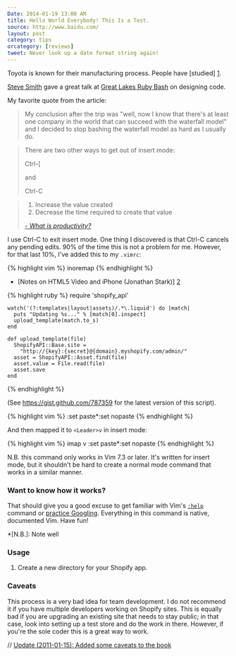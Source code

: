 ```yaml
---
Date: 2014-01-19 13:00 AM
title: Hello World Everybody! This Is a Test.
source: http://www.baidu.com/
layout: post
category: tips 
orcategory: [reviews]
tweet: Never look up a date format string again!
---
```


Toyota is known for their manufacturing process. People have [studied] [1].

[Steve Smith](http://www.orderedlist.com/) gave a great talk at [Great Lakes Ruby Bash](http://www.greatlakesrubybash.com/) on designing code.

My favorite quote from the article:

> My conclusion after the trip was "well, now I know that there's at least one company in the world that can succeed with the waterfall model" and I decided to stop bashing the waterfall model as hard as I usually do. 

> There are two other ways to get out of insert mode:
> 
> Ctrl-\[
> 
> and
> 
> Ctrl-C

> 1. Increase the value created
> 2. Decrease the time required to create that value
>
> [- <cite>What is productivity?</cite>][source]

I use Ctrl-C to exit insert mode. One thing I discovered is that Ctrl-C cancels any pending edits. 90% of the time this is not a problem for me. However, for that last 10%, I've added this to my `.vimrc`:

{% highlight vim %}
    inoremap <C-c> <ESC>
{% endhighlight %}


- [Notes on HTML5 Video and iPhone (Jonathan Stark)] [2]


{% highlight ruby %}
    require 'shopify_api'

    watch('(?:templates|layout|assets)/.*\.liquid') do |match|
      puts "Updating %s..." % [match[0].inspect]
      upload_template(match.to_s)
    end

    def upload_template(file)
      ShopifyAPI::Base.site =
        "http://{key}:{secret}@{domain}.myshopify.com/admin/"
      asset = ShopifyAPI::Asset.find(file)
      asset.value = File.read(file)
      asset.save
    end
{% endhighlight %}

(See <https://gist.github.com/787359> for the latest version of this script).

{% highlight vim %}
    <C-O>:set paste<CR><C-r>*<C-O>:set nopaste<CR>
{% endhighlight %}

And then mapped it to `<Leader>v` in insert mode:

{% highlight vim %}
    imap <Leader>v  <C-O>:set paste<CR><C-r>*<C-O>:set nopaste<CR>
{% endhighlight %}

N.B. this command only works in Vim 7.3 or later. It's written for insert mode, but it shouldn't be hard to create a normal mode command that works in a similar manner.

### Want to know how it works?

That should give you a good excuse to get familiar with Vim's [`:help`][help] command or [practice Googling][google]. Everything in this command is native, documented Vim. Have fun!

*[N.B.]: Note well

[^1]: Updated to clarify what I mean by "command-line" Vim

### Usage

1. Create a new directory for your Shopify app.

### Caveats

This process is a very bad idea for team development. I do not recommend it if you have multiple developers working on Shopify sites. This is equally bad if you are upgrading an existing site that needs to stay public; in that case, look into setting up a test store and do the work in there. However, if you're the sole coder this is a great way to work.

[1]: http://amzn.to/fyFezV                                   "Toyota Production System: Beyond Large Scale"
[2]: http://jonathanstark.com/blog/2010/02/15/notes-on-html5-video-and-iphone/ "Notes on HTML5 Video and iPhone"
[source]: http://www.stevepavlina.com/blog/2005/10/what-is-productivity/
[help]: http://vimdoc.sourceforge.net/htmldoc/help.html
[google]: http://bit.ly/lnA8oD
[hn]: http://news.ycombinator.com/item?id=2532350

//
<ins datetime="2011-01-15">Update (2011-01-15): Added some caveats to the book</ins>